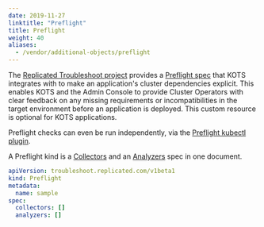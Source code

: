```yaml
---
date: 2019-11-27
linktitle: "Preflight"
title: Preflight
weight: 40
aliases: 
  - /vendor/additional-objects/preflight
---
```

The [Replicated Troubleshoot project](https://github.com/replicatedhq/troubleshoot) provides a [Preflight spec](https://troubleshoot.sh/docs/preflight/creating/) that KOTS integrates with to make an application's cluster dependencies explicit. This enables KOTS and the Admin Console to provide Cluster Operators with clear feedback on any missing requirements or incompatibilities in the target environment before an application is deployed. This custom resource is optional for KOTS applications.

Preflight checks can even be run independently, via the [Preflight kubectl plugin](https://troubleshoot.sh/docs/preflight/overview/).

A Preflight kind is a [Collectors](https://troubleshoot.sh/reference/collectors/overview/) and an [Analyzers](https://troubleshoot.sh/reference/analyzers/overview/) spec in one document.

```yaml
apiVersion: troubleshoot.replicated.com/v1beta1
kind: Preflight
metadata:
  name: sample
spec:
  collectors: []
  analyzers: []
```
